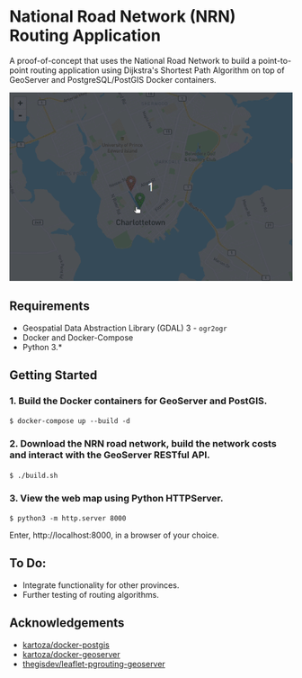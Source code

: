 # National Road Network (NRN) Routing Application

A proof-of-concept that uses the National Road Network to build a point-to-point routing application using Dijkstra's Shortest Path Algorithm on top of GeoServer and PostgreSQL/PostGIS Docker containers.

![demo image](assets/images/demo.gif)

## Requirements
* Geospatial Data Abstraction Library (GDAL) 3 - `ogr2ogr`
* Docker and Docker-Compose
* Python 3.*

## Getting Started

### 1. Build the Docker containers for GeoServer and PostGIS.

`$ docker-compose up --build -d`

### 2. Download the NRN road network, build the network costs and interact with the GeoServer RESTful API.

`$ ./build.sh`

### 3. View the web map using Python HTTPServer.

`$ python3 -m http.server 8000`

Enter, http://localhost:8000, in a browser of your choice.

## To Do:
* Integrate functionality for other provinces.
* Further testing of routing algorithms.

## Acknowledgements
* [kartoza/docker-postgis](https://github.com/kartoza/docker-postgis)
* [kartoza/docker-geoserver](https://github.com/kartoza/docker-geoserver)
* [thegisdev/leaflet-pgrouting-geoserver](https://github.com/thegisdev/leaflet-pgrouting-geoserver)
